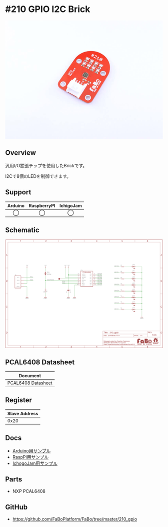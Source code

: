 # #210 GPIO I2C Brick


![](./img/210_gpio.jpg)
<!--COLORME-->

## Overview
汎用I/O拡張チップを使用したBrickです。

I2Cで8個のLEDを制御できます。

## Support
|Arduino|RaspberryPI|IchigoJam|
|:--:|:--:|:--:|
|◯|◯|◯|

## Schematic
![](./img/210_gpio_sch.png)

## PCAL6408 Datasheet
| Document |
| -- |
| [PCAL6408 Datasheet](http://www.nxp.com/documents/data_sheet/PCAL6408A.pdf) |

## Register
| Slave Address |
| -- |
| 0x20 |

## Docs

* [Arduino用サンプル](http://docs.fabo.io/fabo/arduino/brick_i2c/210_brick_i2c_gpio.html)
* [RaspPi用サンプル](http://docs.fabo.io/fabo/rasppi/brick_i2c/210_brick_i2c_gpio.html)
* [IchogoJam用サンプル](http://docs.fabo.io/fabo/ichigojam/brick_i2c/210_brick_i2c_gpio.html)


## Parts
- NXP PCAL6408

## GitHub
- https://github.com/FaBoPlatform/FaBo/tree/master/210_gpio
